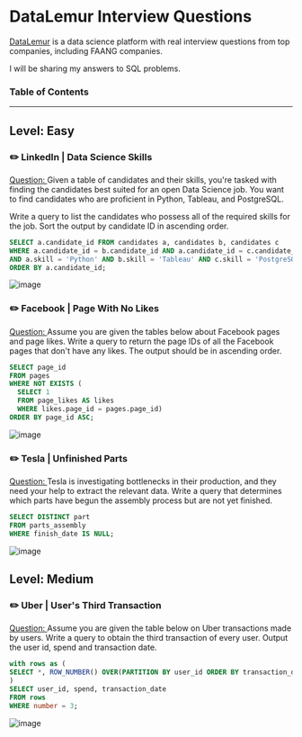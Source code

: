 # DataLemur Interview Questions
[DataLemur](https://datalemur.com) is a data science platform with real interview questions from top companies, including FAANG companies.

I will be sharing my answers to SQL problems.

### Table of Contents

***

## Level: Easy

### ✏️ LinkedIn | Data Science Skills
[Question: ](https://datalemur.com/questions/matching-skills) Given a table of candidates and their skills, you're tasked with finding the candidates best suited for an open Data Science job. You want to find candidates who are proficient in Python, Tableau, and PostgreSQL.

Write a query to list the candidates who possess all of the required skills for the job. Sort the output by candidate ID in ascending order.

```sql
SELECT a.candidate_id FROM candidates a, candidates b, candidates c
WHERE a.candidate_id = b.candidate_id AND a.candidate_id = c.candidate_id
AND a.skill = 'Python' AND b.skill = 'Tableau' AND c.skill = 'PostgreSQL'
ORDER BY a.candidate_id;
```
![image](https://user-images.githubusercontent.com/50200083/221438378-ff0c1d82-e428-4bec-bfb7-053c519e5aa1.png)

### ✏️ Facebook | Page With No Likes
[Question: ](https://datalemur.com/questions/sql-page-with-no-likes) Assume you are given the tables below about Facebook pages and page likes. Write a query to return the page IDs of all the Facebook pages that don't have any likes. The output should be in ascending order.

```sql
SELECT page_id
FROM pages
WHERE NOT EXISTS (
  SELECT 1
  FROM page_likes AS likes
  WHERE likes.page_id = pages.page_id)
ORDER BY page_id ASC;
```
![image](https://user-images.githubusercontent.com/50200083/221440011-9070a9a0-d874-4117-bbb8-a41807a2228d.png)

### ✏️ Tesla | Unfinished Parts
[Question: ](https://datalemur.com/questions/tesla-unfinished-parts) Tesla is investigating bottlenecks in their production, and they need your help to extract the relevant data. Write a query that determines which parts have begun the assembly process but are not yet finished.

```sql
SELECT DISTINCT part 
FROM parts_assembly
WHERE finish_date IS NULL;
```
![image](https://user-images.githubusercontent.com/50200083/221440143-6f087f90-6f2e-4785-8d1d-a4a9aa4205cc.png)  

## Level: Medium

### ✏️ Uber | User's Third Transaction
[Question: ](https://datalemur.com/questions/sql-third-transaction) Assume you are given the table below on Uber transactions made by users. Write a query to obtain the third transaction of every user. Output the user id, spend and transaction date.

```sql
with rows as (
SELECT *, ROW_NUMBER() OVER(PARTITION BY user_id ORDER BY transaction_date) as number FROM transactions
)
SELECT user_id, spend, transaction_date
FROM rows
WHERE number = 3;
```
![image](https://user-images.githubusercontent.com/50200083/222848163-a100356a-a3f8-41c8-9de6-d8c19a0b2f88.png)


